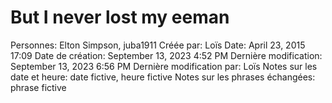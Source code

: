 # But I never lost my eeman

Personnes: Elton Simpson, juba1911
Créée par: Loïs
Date: April 23, 2015 17:09
Date de création: September 13, 2023 4:52 PM
Dernière modification: September 13, 2023 6:56 PM
Dernière modification par: Loïs
Notes sur les date et heure: date fictive, heure fictive
Notes sur les phrases échangées: phrase fictive